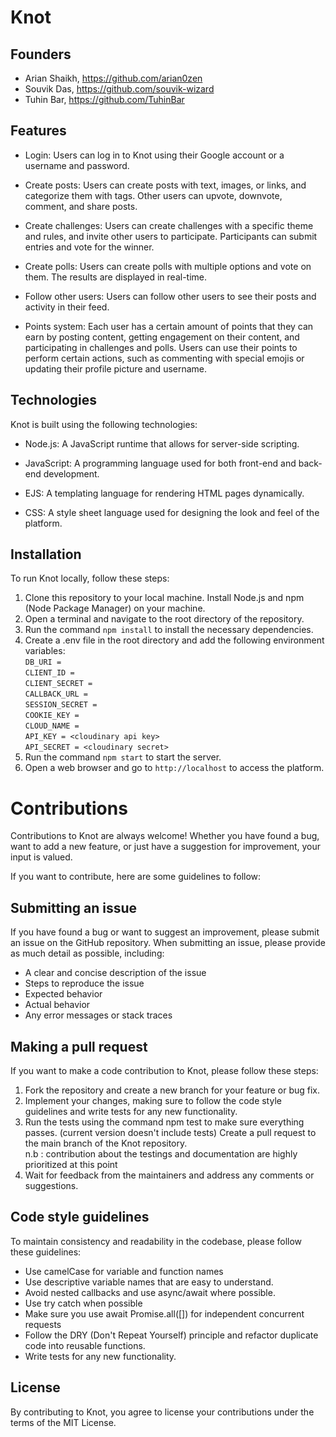# Knot
## Founders
- Arian Shaikh, https://github.com/arian0zen
- Souvik Das, https://github.com/souvik-wizard
- Tuhin Bar, https://github.com/TuhinBar

## Features
- Login: Users can log in to Knot using their Google account or a username and password.

- Create posts: Users can create posts with text, images, or links, and categorize them with tags. Other users can upvote, downvote, comment, and share posts.

- Create challenges: Users can create challenges with a specific theme and rules, and invite other users to participate. Participants can submit entries and vote for the winner.

- Create polls: Users can create polls with multiple options and vote on them. The results are displayed in real-time.

- Follow other users: Users can follow other users to see their posts and activity in their feed.

- Points system: Each user has a certain amount of points that they can earn by posting content, getting engagement on their content, and participating in challenges and polls. Users can use their points to perform certain actions, such as commenting with special emojis or updating their profile picture and username.

## Technologies
Knot is built using the following technologies:
- Node.js: A JavaScript runtime that allows for server-side scripting.

- JavaScript: A programming language used for both front-end and back-end development.

- EJS: A templating language for rendering HTML pages dynamically.

- CSS: A style sheet language used for designing the look and feel of the platform.

## Installation
To run Knot locally, follow these steps:

1. Clone this repository to your local machine.
Install Node.js and npm (Node Package Manager) on your machine.
2. Open a terminal and navigate to the root directory of the repository.
3. Run the command `npm install` to install the necessary dependencies.
4. Create a .env file in the root directory and add the following environment variables:  
`DB_URI =`  
`CLIENT_ID = `  
`CLIENT_SECRET = `  
`CALLBACK_URL = `  
`SESSION_SECRET =   `   
`COOKIE_KEY = `  
`CLOUD_NAME = `  
`API_KEY = <cloudinary api key>`  
`API_SECRET = <cloudinary secret>`
5. Run the command `npm start` to start the server.
6. Open a web browser and go to `http://localhost` to access the platform.

# Contributions
Contributions to Knot are always welcome! Whether you have found a bug, want to add a new feature, or just have a suggestion for improvement, your input is valued.

If you want to contribute, here are some guidelines to follow:  
## Submitting an issue
If you have found a bug or want to suggest an improvement, please submit an issue on the GitHub repository. When submitting an issue, please provide as much detail as possible, including:

- A clear and concise description of the issue
- Steps to reproduce the issue
- Expected behavior
- Actual behavior
- Any error messages or stack traces

## Making a pull request
If you want to make a code contribution to Knot, please follow these steps:

1. Fork the repository and create a new branch for your feature or bug fix.
2. Implement your changes, making sure to follow the code style guidelines and write tests for any new functionality.
3. Run the tests using the command npm test to make sure everything passes. (current version doesn't include tests)
Create a pull request to the main branch of the Knot repository.    
n.b : contribution about the testings and documentation are highly prioritized at this point
4. Wait for feedback from the maintainers and address any comments or suggestions.

## Code style guidelines
To maintain consistency and readability in the codebase, please follow these guidelines:

- Use camelCase for variable and function names
- Use descriptive variable names that are easy to understand.
- Avoid nested callbacks and use async/await where possible.
- Use try catch when possible
- Make sure you use await Promise.all([]) for independent concurrent requests
- Follow the DRY (Don't Repeat Yourself) principle and refactor duplicate code into reusable functions.
- Write tests for any new functionality. 

## License
By contributing to Knot, you agree to license your contributions under the terms of the MIT License.
